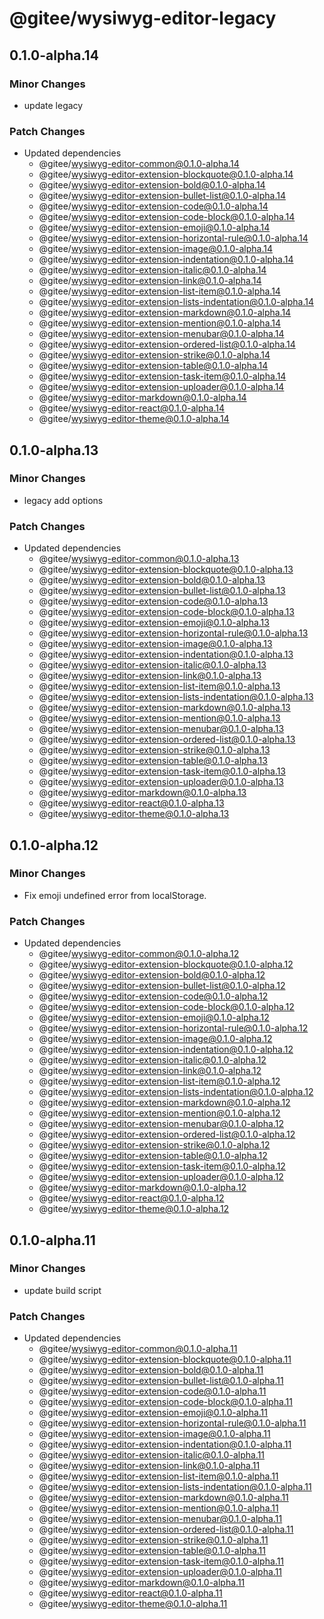 # @gitee/wysiwyg-editor-legacy

## 0.1.0-alpha.14

### Minor Changes

- update legacy

### Patch Changes

- Updated dependencies
  - @gitee/wysiwyg-editor-common@0.1.0-alpha.14
  - @gitee/wysiwyg-editor-extension-blockquote@0.1.0-alpha.14
  - @gitee/wysiwyg-editor-extension-bold@0.1.0-alpha.14
  - @gitee/wysiwyg-editor-extension-bullet-list@0.1.0-alpha.14
  - @gitee/wysiwyg-editor-extension-code@0.1.0-alpha.14
  - @gitee/wysiwyg-editor-extension-code-block@0.1.0-alpha.14
  - @gitee/wysiwyg-editor-extension-emoji@0.1.0-alpha.14
  - @gitee/wysiwyg-editor-extension-horizontal-rule@0.1.0-alpha.14
  - @gitee/wysiwyg-editor-extension-image@0.1.0-alpha.14
  - @gitee/wysiwyg-editor-extension-indentation@0.1.0-alpha.14
  - @gitee/wysiwyg-editor-extension-italic@0.1.0-alpha.14
  - @gitee/wysiwyg-editor-extension-link@0.1.0-alpha.14
  - @gitee/wysiwyg-editor-extension-list-item@0.1.0-alpha.14
  - @gitee/wysiwyg-editor-extension-lists-indentation@0.1.0-alpha.14
  - @gitee/wysiwyg-editor-extension-markdown@0.1.0-alpha.14
  - @gitee/wysiwyg-editor-extension-mention@0.1.0-alpha.14
  - @gitee/wysiwyg-editor-extension-menubar@0.1.0-alpha.14
  - @gitee/wysiwyg-editor-extension-ordered-list@0.1.0-alpha.14
  - @gitee/wysiwyg-editor-extension-strike@0.1.0-alpha.14
  - @gitee/wysiwyg-editor-extension-table@0.1.0-alpha.14
  - @gitee/wysiwyg-editor-extension-task-item@0.1.0-alpha.14
  - @gitee/wysiwyg-editor-extension-uploader@0.1.0-alpha.14
  - @gitee/wysiwyg-editor-markdown@0.1.0-alpha.14
  - @gitee/wysiwyg-editor-react@0.1.0-alpha.14
  - @gitee/wysiwyg-editor-theme@0.1.0-alpha.14

## 0.1.0-alpha.13

### Minor Changes

- legacy add options

### Patch Changes

- Updated dependencies
  - @gitee/wysiwyg-editor-common@0.1.0-alpha.13
  - @gitee/wysiwyg-editor-extension-blockquote@0.1.0-alpha.13
  - @gitee/wysiwyg-editor-extension-bold@0.1.0-alpha.13
  - @gitee/wysiwyg-editor-extension-bullet-list@0.1.0-alpha.13
  - @gitee/wysiwyg-editor-extension-code@0.1.0-alpha.13
  - @gitee/wysiwyg-editor-extension-code-block@0.1.0-alpha.13
  - @gitee/wysiwyg-editor-extension-emoji@0.1.0-alpha.13
  - @gitee/wysiwyg-editor-extension-horizontal-rule@0.1.0-alpha.13
  - @gitee/wysiwyg-editor-extension-image@0.1.0-alpha.13
  - @gitee/wysiwyg-editor-extension-indentation@0.1.0-alpha.13
  - @gitee/wysiwyg-editor-extension-italic@0.1.0-alpha.13
  - @gitee/wysiwyg-editor-extension-link@0.1.0-alpha.13
  - @gitee/wysiwyg-editor-extension-list-item@0.1.0-alpha.13
  - @gitee/wysiwyg-editor-extension-lists-indentation@0.1.0-alpha.13
  - @gitee/wysiwyg-editor-extension-markdown@0.1.0-alpha.13
  - @gitee/wysiwyg-editor-extension-mention@0.1.0-alpha.13
  - @gitee/wysiwyg-editor-extension-menubar@0.1.0-alpha.13
  - @gitee/wysiwyg-editor-extension-ordered-list@0.1.0-alpha.13
  - @gitee/wysiwyg-editor-extension-strike@0.1.0-alpha.13
  - @gitee/wysiwyg-editor-extension-table@0.1.0-alpha.13
  - @gitee/wysiwyg-editor-extension-task-item@0.1.0-alpha.13
  - @gitee/wysiwyg-editor-extension-uploader@0.1.0-alpha.13
  - @gitee/wysiwyg-editor-markdown@0.1.0-alpha.13
  - @gitee/wysiwyg-editor-react@0.1.0-alpha.13
  - @gitee/wysiwyg-editor-theme@0.1.0-alpha.13

## 0.1.0-alpha.12

### Minor Changes

- Fix emoji undefined error from localStorage.

### Patch Changes

- Updated dependencies
  - @gitee/wysiwyg-editor-common@0.1.0-alpha.12
  - @gitee/wysiwyg-editor-extension-blockquote@0.1.0-alpha.12
  - @gitee/wysiwyg-editor-extension-bold@0.1.0-alpha.12
  - @gitee/wysiwyg-editor-extension-bullet-list@0.1.0-alpha.12
  - @gitee/wysiwyg-editor-extension-code@0.1.0-alpha.12
  - @gitee/wysiwyg-editor-extension-code-block@0.1.0-alpha.12
  - @gitee/wysiwyg-editor-extension-emoji@0.1.0-alpha.12
  - @gitee/wysiwyg-editor-extension-horizontal-rule@0.1.0-alpha.12
  - @gitee/wysiwyg-editor-extension-image@0.1.0-alpha.12
  - @gitee/wysiwyg-editor-extension-indentation@0.1.0-alpha.12
  - @gitee/wysiwyg-editor-extension-italic@0.1.0-alpha.12
  - @gitee/wysiwyg-editor-extension-link@0.1.0-alpha.12
  - @gitee/wysiwyg-editor-extension-list-item@0.1.0-alpha.12
  - @gitee/wysiwyg-editor-extension-lists-indentation@0.1.0-alpha.12
  - @gitee/wysiwyg-editor-extension-markdown@0.1.0-alpha.12
  - @gitee/wysiwyg-editor-extension-mention@0.1.0-alpha.12
  - @gitee/wysiwyg-editor-extension-menubar@0.1.0-alpha.12
  - @gitee/wysiwyg-editor-extension-ordered-list@0.1.0-alpha.12
  - @gitee/wysiwyg-editor-extension-strike@0.1.0-alpha.12
  - @gitee/wysiwyg-editor-extension-table@0.1.0-alpha.12
  - @gitee/wysiwyg-editor-extension-task-item@0.1.0-alpha.12
  - @gitee/wysiwyg-editor-extension-uploader@0.1.0-alpha.12
  - @gitee/wysiwyg-editor-markdown@0.1.0-alpha.12
  - @gitee/wysiwyg-editor-react@0.1.0-alpha.12
  - @gitee/wysiwyg-editor-theme@0.1.0-alpha.12

## 0.1.0-alpha.11

### Minor Changes

- update build script

### Patch Changes

- Updated dependencies
  - @gitee/wysiwyg-editor-common@0.1.0-alpha.11
  - @gitee/wysiwyg-editor-extension-blockquote@0.1.0-alpha.11
  - @gitee/wysiwyg-editor-extension-bold@0.1.0-alpha.11
  - @gitee/wysiwyg-editor-extension-bullet-list@0.1.0-alpha.11
  - @gitee/wysiwyg-editor-extension-code@0.1.0-alpha.11
  - @gitee/wysiwyg-editor-extension-code-block@0.1.0-alpha.11
  - @gitee/wysiwyg-editor-extension-emoji@0.1.0-alpha.11
  - @gitee/wysiwyg-editor-extension-horizontal-rule@0.1.0-alpha.11
  - @gitee/wysiwyg-editor-extension-image@0.1.0-alpha.11
  - @gitee/wysiwyg-editor-extension-indentation@0.1.0-alpha.11
  - @gitee/wysiwyg-editor-extension-italic@0.1.0-alpha.11
  - @gitee/wysiwyg-editor-extension-link@0.1.0-alpha.11
  - @gitee/wysiwyg-editor-extension-list-item@0.1.0-alpha.11
  - @gitee/wysiwyg-editor-extension-lists-indentation@0.1.0-alpha.11
  - @gitee/wysiwyg-editor-extension-markdown@0.1.0-alpha.11
  - @gitee/wysiwyg-editor-extension-mention@0.1.0-alpha.11
  - @gitee/wysiwyg-editor-extension-menubar@0.1.0-alpha.11
  - @gitee/wysiwyg-editor-extension-ordered-list@0.1.0-alpha.11
  - @gitee/wysiwyg-editor-extension-strike@0.1.0-alpha.11
  - @gitee/wysiwyg-editor-extension-table@0.1.0-alpha.11
  - @gitee/wysiwyg-editor-extension-task-item@0.1.0-alpha.11
  - @gitee/wysiwyg-editor-extension-uploader@0.1.0-alpha.11
  - @gitee/wysiwyg-editor-markdown@0.1.0-alpha.11
  - @gitee/wysiwyg-editor-react@0.1.0-alpha.11
  - @gitee/wysiwyg-editor-theme@0.1.0-alpha.11
